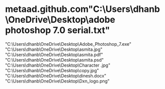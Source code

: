 # metaad.github.com"C:\Users\dhanb\OneDrive\Desktop\adobe photoshop 7.0 serial.txt"
"C:\Users\dhanb\OneDrive\Desktop\Adobe_Photoshop_7.exe"
"C:\Users\dhanb\OneDrive\Desktop\asmita.jpg"
"C:\Users\dhanb\OneDrive\Desktop\asmita.pdf"
"C:\Users\dhanb\OneDrive\Desktop\asmita.psd"
"C:\Users\dhanb\OneDrive\Desktop\Character .jpg"
"C:\Users\dhanb\OneDrive\Desktop\copy.jpg"
"C:\Users\dhanb\OneDrive\Desktop\dinesh.docx"
"C:\Users\dhanb\OneDrive\Desktop\Dxn_logo.png"

